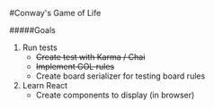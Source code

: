 #Conway's Game of Life

#####Goals
1. Run tests
   - ~~Create test with Karma / Chai~~
   - ~~Implement GOL rules~~
   - Create board serializer for testing board rules
2. Learn React
   - Create components to display (in browser)